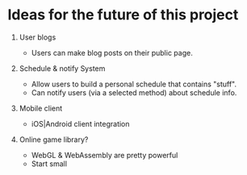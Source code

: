 # Ideas for the future of this project
1. User blogs
    - Users can make blog posts on their public page.

2. Schedule & notify System
    - Allow users to build a personal schedule that contains "stuff".
    - Can notify users (via a selected method) about schedule info.

3. Mobile client
    - iOS|Android client integration

4. Online game library?
    - WebGL & WebAssembly are pretty powerful
    - Start small

